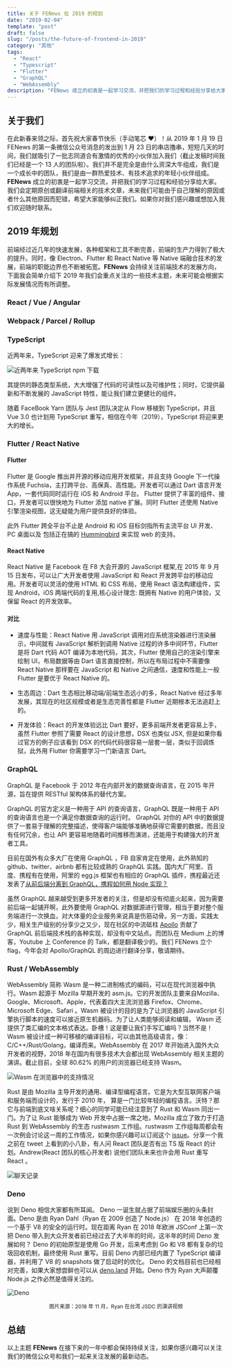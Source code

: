 ```yaml
---
title: 关于 FENews 在 2019 的规划
date: "2019-02-04"
template: "post"
draft: false
slug: "/posts/the-future-of-frontend-in-2019"
category: "其他"
tags:
  - "React"
  - "Typescript"
  - "Flutter"
  - "GraphQL"
  - "WebAssembly"
description: "FENews 成立的初衷是一起学习交流，并把我们的学习过程和经验分享给大家。我们会定期原创或翻译前端相关的技术文章，未来我们可能由于自己理解的原因或者什么其他原因而犯错，希望大家能够纠正我们。如果你对我们感兴趣或想加入我们欢迎随时联系。"
---
```


## 关于我们

在此新春来领之际，首先祝大家春节快乐（手动笔芯 ❤️）！从 2019 年 1 月 19 日 FENews 的第一条微信公众号消息的发出到 1 月 23 日的串店撸串，短短几天的时间，我们就吸引了一批志同道合有激情的优秀的小伙伴加入我们（截止发稿时间我们已经是一个 13 人的团队啦）。我们并不是完全是由什么资深大牛组成，我们是一个成长中的团队，我们是由一群热爱技术、有技术追求的年轻小伙伴组成。**FENews** 成立的初衷是一起学习交流，并把我们的学习过程和经验分享给大家。我们会定期原创或翻译前端相关的技术文章，未来我们可能由于自己理解的原因或者什么其他原因而犯错，希望大家能够纠正我们。如果你对我们感兴趣或想加入我们欢迎随时联系。

## 2019 年规划

前端经过近几年的快速发展，各种框架和工具不断完善，前端的生产力得到了极大的提升。同时，像 Electron、Flutter 和 React Native 等 Native 端融合技术的发展，前端的职能边界也不断被拓宽。**FENews** 会持续关注前端技术的发展方向，下面我会简单介绍下 2019 年我们会重点关注的一些技术主题，未来可能会根据实际发展情况而有所调整。

### React / Vue / Angular

### Webpack / Parcel / Rollup

### TypeScript

近两年来，TypeScript 迎来了爆发式增长：

![近两年来 TypeScript npm 下载](images/typescript-downloads.png)

其提供的静态类型系统，大大增强了代码的可读性以及可维护性；同时，它提供最新和不断发展的 JavaScript 特性，能让我们建立更健壮的组件。

随着 FaceBook Yarn 团队与 Jest 团队决定从 Flow 移植到 TypeScript，并且 Vue 3.0 也计划用 TypeScript 重写，相信在今年（2019），TypeScript 将迎来更大的增长。

### Flutter / React Native

#### Flutter

Flutter 是 Google 推出并开源的移动应用开发框架，并且支持 Google 下一代操作系统 Fuchsia，主打跨平台、高保真、高性能。开发者可以通过 Dart 语言开发 App，一套代码同时运行在 iOS 和 Android 平台。 Flutter 提供了丰富的组件、接口，开发者可以很快地为 Flutter 添加 native 扩展。同时 Flutter 还使用 Native 引擎渲染视图，这无疑能为用户提供良好的体验。

此外 Flutter 跨全平台不止是 Android 和 iOS 目标剑指所有主流平台 UI 开发、PC 桌面以及 包括正在搞的 [Hummingbird](https://medium.com/flutter-io/hummingbird-building-flutter-for-the-web-e687c2a023a8) 来实现 web 的支持。

#### React Native

React Native 是 Facebook 在 F8 大会开源的 JavaScript 框架,在 2015 年 9 月 15 日发布，可以让广大开发者使用 JavaScript 和 React 开发跨平台的移动应用。开发者可以灵活的使用 HTML 和 CSS 布局，使用 React 语法构建组件，实现 Android，iOS 两端代码的复用,核心设计理念: 既拥有 Native 的用户体验，又保留 React 的开发效率。

#### 对比

- 速度与性能：React Native 用 JavaScript 调用对应系统渲染器进行渲染展示，中间就有 JavaScript 解析到调用 Native 过程的许多中间环节，Flutter 是将 Dart 代码 AOT 编译为本地代码，其次，Flutter 使用自己的渲染引擎来绘制 UI，布局数据等由 Dart 语言直接控制，所以在布局过程中不需要像 React Native 那样要在 JavaScript 和 Native 之间通信，速度和性能上一般 Flutter 是要优于 React Native 的。

- 生态周边：Dart 生态相比移动端/前端生态远小的多，React Native 经过多年发展，其现在的社区规模或者是生态完善性都是 Flutter 近期根本无法追赶上的。

- 开发体验：React 的开发体验远比 Dart 要好，更多前端开发者更容易上手，虽然 Flutter 参照了需要 React 的设计思想，DSX 也类似 JSX, 但是如果你看过官方的例子应该看到 DSX 的代码代码很容易一层套一层，类似于回调炼狱，此外用 Flutter 你需要学习一门新语言 Dart。

### GraphQL

GraphQL 是 Facebook 于 2012 年在内部开发的数据查询语言，在 2015 年开源，旨在提供 RESTful 架构体系的替代方案。

GraphQL 的官方定义是一种用于 API 的查询语言，GraphQL 既是一种用于 API 的查询语言也是一个满足你数据查询的运行时。 GraphQL 对你的 API 中的数据提供了一套易于理解的完整描述，使得客户端能够准确地获得它需要的数据，而且没有任何冗余，也让 API 更容易地随着时间推移而演进，还能用于构建强大的开发者工具。

目前在国外有众多大厂在使用 GraphQL ，FB 自家肯定在使用，此外熟知的 github、twitter、airbnb 都有比较成熟的 GraphQL 实践。国内大厂阿里、百度、携程有在使用，阿里的 egg.js 框架也有相应的 GraphQL 插件，携程最近还发表了[从前后端分离到 GraphQL，携程如何用 Node 实现？](https://mp.weixin.qq.com/s/lFKZRtigONGuSHDL4ww9FA)

虽然 GraphQL 越来越受到更多开发者的关注，但是却没有彻底火起来，因为需要前后端一起铺开啊，此外要使用 GraphQL 对数据源进行管理，相当于要对整个服务端进行一次换血，对大体量的企业服务来说真是伤筋动骨。另一方面，实践太少，相关生产级别的分享少之又少，现在社区的中流砥柱 [Apollo](https://github.com/apollographql) 贡献了 GraphQL 前后端技术栈的各种实现，却没有中文站点。而团队在 Medium 上的博客，Youtube 上 Conference 的 Talk，都是翻译极少的。我们 FENews 立个 flag，今年会对 Apollo/GraphQL 的周边进行翻译分享，敬请期待。

### Rust / WebAssembly

WebAssembly 简称 Wasm 是一种二进制格式的编码，可以在现代浏览器中执行。Wasm 起源于 Mozilla 早期开发的 asm.js。它的开发团队主要来自Mozilla、Google、Microsoft、Apple，代表着四大主流浏览器 Firefox、Chrome、Microsoft Edge、Safari 。Wasm 被设计的目的是为了让浏览器的 JavaScript 引擎执行脚本的速度可以接近原生机器码。为了让人类能够阅读和编辑， Wasm 还提供了类汇编的文本格式表达。卧槽！这是要让我们手写汇编吗？当然不是！Wasm 被设计成一种可移植的编译目标，可以由其他高级语言，像：C/C++/Rust/Golang，编译而来。WebAssembly 在 2017 年开始进入国外大众开发者的视野，2018 年在国内有很多技术大会都出现 WebAssembly 相关主题的演讲。截止目前，全球 80.62% 的用户的浏览器已经支持 Wasm。

![Wasm 在浏览器中的支持情况](images/wasm-can-i-use.jpg)

Rust 是由 Mozilla 主导开发的通用、编译型编程语言。它是为大型互联网客户端和服务端而设计的，发行于 2010 年， 算是一门比较年轻的编程语言。沃特？那它与前端到底又啥关系呢？细心的同学可能已经注意到了 Rust 和 Wasm 同出一门。为了让 Rust 能够成为 Web 开发中占据一席之地，Mozilla 成立了致力于打造 Rust 到 WebAssembly 的生态 rustwasm 工作组。rustwasm 工作组每周都会有一次例会讨论这一周的工作情况，如果你感兴趣可以订阅这个 [issue](https://github.com/rustwasm/team/issues/252)。分享一个我之前在 tweet 上看到的小八卦，有人问 React 团队是否有出 TS 版 React 的计划。Andrew(React 团队的核心开发者) 说他们团队未来也许会用 Rust 重写 React 。

![聊天记录](images/rust-react.jpg)

### Deno

说到 Deno 相信大家都有所耳闻。 Deno 一诞生就占据了前端娱乐圈的头条封面。Deno 是由 Ryan Dahl（Ryan 在 2009 创造了 Node.js） 在 2018 年创造的一个基于 V8 的安全的运行时。现在距离 Ryan 在 2018 年欧洲 JSConf 上第一次把 Deno 带入到大众开发者前已经过去了大半年的时间，这半年的时间 Deno 发展如何？ Deno 的初始原型是使用 Go 开发，后来考虑到 Go 和 V8 都有复杂的垃圾回收机制，最终使用 Rust 重写。目前 Deno 内部已经内置了 TypeScript 编译器，并利用了 V8 的 snapshots 做了启动时的优化。 Deno 的文档目前也已经相对完善，如果大家想尝鲜也可以从 [deno.land](https://deno.land/) 开始。Deno 作为 Ryan 大声颠覆 Node.js 之作必然是值得关注的。 

![Deno](images/deno-ryan.jpg)

<div style="text-align: center; font-size: 12px">图片来源：2018 年 11 月，Ryan 在台湾 JSDC 的演讲视频</div>

## 总结

以上主题 **FENews** 在接下来的一年中都会保持持续关注，如果你感兴趣可以关注我们的微信公众号和我们一起来关注发展的最新动态。
